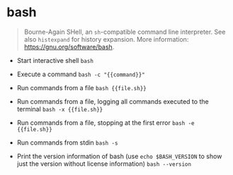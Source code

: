 # bash
> Bourne-Again SHell, an `sh`-compatible command line interpreter.
> See also `histexpand` for history expansion.
> More information: <https://gnu.org/software/bash>.

- Start interactive shell
`bash`

- Execute a command
`bash -c "{{command}}"`

- Run commands from a file
`bash {{file.sh}}`

- Run commands from a file, logging all commands executed to the terminal
`bash -x {{file.sh}}`

- Run commands from a file, stopping at the first error
`bash -e {{file.sh}}`

- Run commands from stdin
`bash -s`

- Print the version information of bash (use `echo $BASH_VERSION` to show just the version without license information)
`bash --version`
